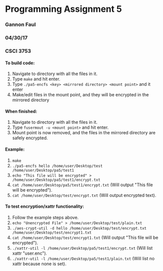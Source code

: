 # Programming Assignment 5
### Gannon Faul
### 04/30/17
### CSCI 3753

#### To build code:

1. Navigate to directory with all the files in it.
2. Type `make` and hit enter.
3. Type `./pa5-encfs <key> <mirrored directory> <mount point>` and it enter
4. Make/edit files in the mount point, and they will be encrypted in the mirrored directory

#### When finished:

1. Navigate to directory with all the files in it.
2. Type `fusermout -u <mount point>` and hit enter.
3. Mount point is now removed, and the files in the mirrored directory are safely encrypted.


#### Example: 

1. `make`
2. `./pa5-encfs hello /home/user/Desktop/test /home/user/Desktop/pa5/test1`
3. `echo "This file will be encrypted" > /home/user/Desktop/pa5/test1/encrypt.txt`
4. `cat /home/user/Desktop/pa5/test1/encrypt.txt` (Will output "This file will be encrypted").
5. `cat /home/user/Desktop/test/encrypt.txt` (Will output encrypted text).

#### To test encryption/xattr functionality:

1. Follow the example steps above.
2. `echo "Unencrypted File" > /home/user/Desktop/test/plain.txt`
3. `./aes-crypt-util -d hello /home/user/Desktop/test/encrypt.txt /home/user/Desktop/test/encrypt1.txt`
4. `cat /home/user/Desktop/test/encrypt1.txt` (Will output "This file will be encrypted").
5. `./xattr-util -l /home/user/Desktop/pa5/test1/encrypt.txt` (Will list xattr "user.enc").
6. `./xattr-util -l /home/user/Desktop/pa5/test1/plain.txt` (Will list no xattr because none is set).